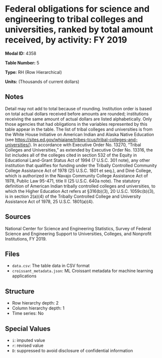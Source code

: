 # Federal obligations for science and engineering to tribal colleges and universities, ranked by total amount received, by activity: FY 2019

**Modal ID:** 4358

**Table Number:** 5

**Type:** RH (Row Hierarchical)

**Units:** (Thousands of current dollars)

## Notes

Detail may not add to total because of rounding. Institution order is based on total actual dollars received before amounts are rounded; institutions receiving the same amount of actual dollars are listed alphabetically. Only those agencies that had obligations in the variables represented by this table appear in the table. The list of tribal colleges and universities is from the White House Initiative on American Indian and Alaska Native Education (see https://sites.ed.gov/whiaiane/tribes-tcus/tribal-colleges-and-universities/). In accordance with Executive Order No. 13270, “Tribal Colleges and Universities,” as extended by Executive Order No. 13316, the list includes all of the colleges cited in section 532 of the Equity in Educational Land-Grant Status Act of 1994 (7 U.S.C. 301 note), any other institution that qualifies for funding under the Tribally Controlled Community College Assistance Act of 1978 (25 U.S.C. 1801 et seq.), and Diné College, which is authorized in the Navajo Community College Assistance Act of 1978, Public Law 95-471, title II (25 U.S.C. 640a note). The statutory definition of American Indian tribally controlled colleges and universities, to which the Higher Education Act refers at §316(b)(3), 20 U.S.C. 1059c(b)(3), is in section 2(a)(4) of the Tribally Controlled College and University Assistance Act of 1978, 25 U.S.C. 1801(a)(4).

## Sources

National Center for Science and Engineering Statistics, Survey of Federal Science and Engineering Support to Universities, Colleges, and Nonprofit Institutions, FY 2019.

## Files

- `data.csv`: The table data in CSV format
- `croissant_metadata.json`: ML Croissant metadata for machine learning applications

## Structure

- Row hierarchy depth: 2
- Column hierarchy depth: 1
- Time series: No

## Special Values

- `i`: imputed value
- `r`: revised value
- `D`: suppressed to avoid disclosure of confidential information
